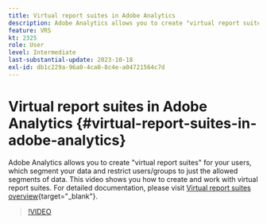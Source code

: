 ```yaml
---
title: Virtual report suites in Adobe Analytics
description: Adobe Analytics allows you to create "virtual report suites" for your users, which segment your data and restrict users/groups to just the allowed segments of data. This video shows you how to create and work with virtual report suites.
feature: VRS
kt: 2325
role: User
level: Intermediate
last-substantial-update: 2023-10-18
exl-id: db1c229a-96a0-4ca0-8c4e-a04721564c7d
---
```

# Virtual report suites in Adobe Analytics {#virtual-report-suites-in-adobe-analytics}

Adobe Analytics allows you to create "virtual report suites" for your users, which segment your data and restrict users/groups to just the allowed segments of data. This video shows you how to create and work with virtual report suites. For detailed documentation, please visit [Virtual report suites overview](https://experienceleague.adobe.com/docs/analytics/components/virtual-report-suites/vrs-about.html){target="_blank"}.

>[!VIDEO](https://video.tv.adobe.com/v/25412/?quality=12&learn=on)
